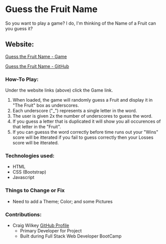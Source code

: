 # Guess the Fruit Name
So you want to play a game?  I do, I'm thinking of the Name of a Fruit can you guess it?


## Website:
[Guess the Fruit Name - Game](https://devcwilkey.github.io/Word_Guess_Game/)

[Guess the Fruit Name - GitHub](https://github.com/devcwilkey/Word_Guess_Game)


### How-To Play:
Under the website links (above) click the Game link.
1. When loaded, the game will randomly guess a Fruit and display it in "The Fruit" box as underscores.
2. Each underscore ("_") represents a single letter in the word.
3. The user is given 2x the number of underscores to guess the word.
4. If you guess a letter that is duplicated it will show you all occurences of that letter in the "Fruit".
5. If you can guesss the word correctly before time runs out your "Wins" score will be itterated if you fail to guess correctly then your Losses score will be itterated.


### Technologies used:
- HTML
- CSS (Bootstrap)
- Javascript


### Things to Change or Fix
- Need to add a Theme; Color; and some Pictures


### Contributions:
- Craig Wilkey [GitHub Profile](https://github.com/devcwilkey)
  - Primary Developer for Project
  - Built during Full Stack Web Developer BootCamp
